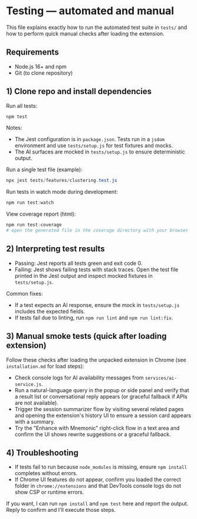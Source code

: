 
# Testing — automated and manual

This file explains exactly how to run the automated test suite in `tests/` and how to perform quick manual checks after loading the extension.

## Requirements

- Node.js 16+ and npm
- Git (to clone repository)

## 1) Clone repo and install dependencies

Run all tests:

```powershell
npm test
```

Notes:
- The Jest configuration is in `package.json`. Tests run in a `jsdom` environment and use `tests/setup.js` for test fixtures and mocks.
- The AI surfaces are mocked in `tests/setup.js` to ensure deterministic output.

Run a single test file (example):

```powershell
npx jest tests/features/clustering.test.js
```

Run tests in watch mode during development:

```powershell
npm run test:watch
```

View coverage report (html):

```powershell
npm run test:coverage
# open the generated file in the coverage directory with your browser
```

## 2) Interpreting test results

- Passing: Jest reports all tests green and exit code 0.
- Failing: Jest shows failing tests with stack traces. Open the test file printed in the Jest output and inspect mocked fixtures in `tests/setup.js`.

Common fixes:
- If a test expects an AI response, ensure the mock in `tests/setup.js` includes the expected fields.
- If tests fail due to linting, run `npm run lint` and `npm run lint:fix`.

## 3) Manual smoke tests (quick after loading extension)

Follow these checks after loading the unpacked extension in Chrome (see `installation.md` for load steps):

- Check console logs for AI availability messages from `services/ai-service.js`.
- Run a natural-language query in the popup or side panel and verify that a result list or conversational reply appears (or graceful fallback if APIs are not available).
- Trigger the session summarizer flow by visiting several related pages and opening the extension's history UI to ensure a session card appears with a summary.
- Try the "Enhance with Mnemonic" right-click flow in a text area and confirm the UI shows rewrite suggestions or a graceful fallback.

## 4) Troubleshooting

- If tests fail to run because `node_modules` is missing, ensure `npm install` completes without errors.
- If Chrome UI features do not appear, confirm you loaded the correct folder in `chrome://extensions` and that DevTools console logs do not show CSP or runtime errors.

If you want, I can run `npm install` and `npm test` here and report the output. Reply to confirm and I'll execute those steps.
